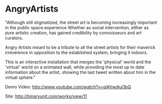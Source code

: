 AngryArtists
============

"Although still stigmatized, the street art is becoming increasingly important in the public space.experience Whether as social intervention, either as pure artistic creation, has gained credibility by connoisseurs and art curators.

Angry Artists meant to be a tribute to all the street artists for their maverick irreverence in opposition to the established system, bringing it indoors.

This is an interactive installation that merges the 'physical' world and the 'virtual' world on a animated wall, while providing the most up to date information about the artist, showing the last tweet written about him in the virtual sphere."

Demo Video: http://www.youtube.com/watch?v=qjAVwdjuObQ

Site: http://binaryunit.com/works/view/11
